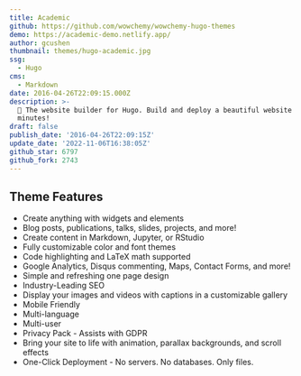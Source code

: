 ```yaml
---
title: Academic
github: https://github.com/wowchemy/wowchemy-hugo-themes
demo: https://academic-demo.netlify.app/
author: gcushen
thumbnail: themes/hugo-academic.jpg
ssg:
  - Hugo
cms:
  - Markdown
date: 2016-04-26T22:09:15.000Z
description: >-
  📝 The website builder for Hugo. Build and deploy a beautiful website in
  minutes!
draft: false
publish_date: '2016-04-26T22:09:15Z'
update_date: '2022-11-06T16:38:05Z'
github_star: 6797
github_fork: 2743
---
```

## Theme Features

- Create anything with widgets and elements
- Blog posts, publications, talks, slides, projects, and more!
- Create content in Markdown, Jupyter, or RStudio
- Fully customizable color and font themes
- Code highlighting and LaTeX math supported
- Google Analytics, Disqus commenting, Maps, Contact Forms, and more!
- Simple and refreshing one page design
- Industry-Leading SEO
- Display your images and videos with captions in a customizable gallery
- Mobile Friendly
- Multi-language
- Multi-user
- Privacy Pack - Assists with GDPR
- Bring your site to life with animation, parallax backgrounds, and scroll effects
- One-Click Deployment - No servers. No databases. Only files.
